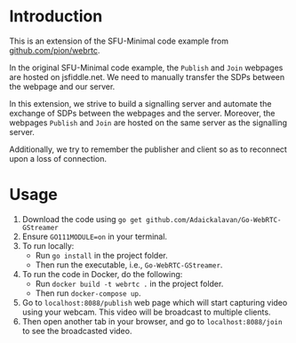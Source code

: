 # Introduction

This is an extension of the SFU-Minimal code example from [github.com/pion/webrtc](https://github.com/pion/webrtc/tree/master/examples/sfu-minimal).

In the original SFU-Minimal code example, the `Publish` and `Join` webpages are hosted on jsfiddle.net. We need to manually transfer the SDPs between the webpage and our server.

In this extension, we strive to build a signalling server and automate the exchange of SDPs between the webpages and the server. Moreover, the webpages `Publish` and `Join` are hosted on the same server as the signalling server.

Additionally, we try to remember the publisher and client so as to reconnect upon a loss of connection.

# Usage

1. Download the code using `go get github.com/Adaickalavan/Go-WebRTC-GStreamer`
1. Ensure `GO111MODULE=on` in your terminal.
1. To run locally:
    + Run `go install` in the project folder.
    + Then run the executable, i.e., `Go-WebRTC-GStreamer`.
1. To run the code in Docker, do the following:
    + Run `docker build -t webrtc .` in the project folder.
    + Then run `docker-compose up`.
1. Go to `localhost:8088/publish` web page which will start capturing video using your webcam. This video will be broadcast to multiple clients.
1. Then open another tab in your browser, and go to `localhost:8088/join` to see the broadcasted video. 
